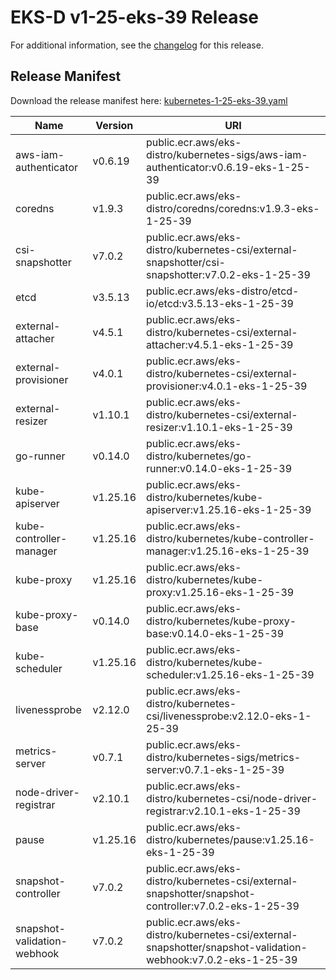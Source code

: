 # EKS-D v1-25-eks-39 Release

For additional information, see the [changelog](CHANGELOG-v1-25-eks-39.md) for this release.

## Release Manifest

Download the release manifest here: [kubernetes-1-25-eks-39.yaml](https://distro.eks.amazonaws.com/kubernetes-1-25/kubernetes-1-25-eks-39.yaml)

| Name | Version | URI |
|------|---------|-----|
| aws-iam-authenticator | v0.6.19 | public.ecr.aws/eks-distro/kubernetes-sigs/aws-iam-authenticator:v0.6.19-eks-1-25-39 |
| coredns | v1.9.3 | public.ecr.aws/eks-distro/coredns/coredns:v1.9.3-eks-1-25-39 |
| csi-snapshotter | v7.0.2 | public.ecr.aws/eks-distro/kubernetes-csi/external-snapshotter/csi-snapshotter:v7.0.2-eks-1-25-39 |
| etcd | v3.5.13 | public.ecr.aws/eks-distro/etcd-io/etcd:v3.5.13-eks-1-25-39 |
| external-attacher | v4.5.1 | public.ecr.aws/eks-distro/kubernetes-csi/external-attacher:v4.5.1-eks-1-25-39 |
| external-provisioner | v4.0.1 | public.ecr.aws/eks-distro/kubernetes-csi/external-provisioner:v4.0.1-eks-1-25-39 |
| external-resizer | v1.10.1 | public.ecr.aws/eks-distro/kubernetes-csi/external-resizer:v1.10.1-eks-1-25-39 |
| go-runner | v0.14.0 | public.ecr.aws/eks-distro/kubernetes/go-runner:v0.14.0-eks-1-25-39 |
| kube-apiserver | v1.25.16 | public.ecr.aws/eks-distro/kubernetes/kube-apiserver:v1.25.16-eks-1-25-39 |
| kube-controller-manager | v1.25.16 | public.ecr.aws/eks-distro/kubernetes/kube-controller-manager:v1.25.16-eks-1-25-39 |
| kube-proxy | v1.25.16 | public.ecr.aws/eks-distro/kubernetes/kube-proxy:v1.25.16-eks-1-25-39 |
| kube-proxy-base | v0.14.0 | public.ecr.aws/eks-distro/kubernetes/kube-proxy-base:v0.14.0-eks-1-25-39 |
| kube-scheduler | v1.25.16 | public.ecr.aws/eks-distro/kubernetes/kube-scheduler:v1.25.16-eks-1-25-39 |
| livenessprobe | v2.12.0 | public.ecr.aws/eks-distro/kubernetes-csi/livenessprobe:v2.12.0-eks-1-25-39 |
| metrics-server | v0.7.1 | public.ecr.aws/eks-distro/kubernetes-sigs/metrics-server:v0.7.1-eks-1-25-39 |
| node-driver-registrar | v2.10.1 | public.ecr.aws/eks-distro/kubernetes-csi/node-driver-registrar:v2.10.1-eks-1-25-39 |
| pause | v1.25.16 | public.ecr.aws/eks-distro/kubernetes/pause:v1.25.16-eks-1-25-39 |
| snapshot-controller | v7.0.2 | public.ecr.aws/eks-distro/kubernetes-csi/external-snapshotter/snapshot-controller:v7.0.2-eks-1-25-39 |
| snapshot-validation-webhook | v7.0.2 | public.ecr.aws/eks-distro/kubernetes-csi/external-snapshotter/snapshot-validation-webhook:v7.0.2-eks-1-25-39 |
